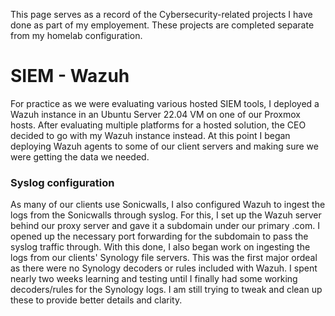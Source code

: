 This page serves as a record of the Cybersecurity-related projects I have done as part of my employement. These projects are completed separate from my homelab configuration.

# SIEM - Wazuh
For practice as we were evaluating various hosted SIEM tools, I deployed a Wazuh instance in an Ubuntu Server 22.04 VM on one of our Proxmox hosts. After evaluating multiple platforms for a hosted solution, the CEO decided to go with my Wazuh instance instead. At this point I began deploying Wazuh agents to some of our client servers and making sure we were getting the data we needed.

### Syslog configuration
As many of our clients use Sonicwalls, I also configured Wazuh to ingest the logs from the Sonicwalls through syslog. For this, I set up the Wazuh server behind our proxy server and gave it a subdomain under our primary .com. I opened up the necessary port forwarding for the subdomain to pass the syslog traffic through. With this done, I also began work on ingesting the logs from our clients' Synology file servers. This was the first major ordeal as there were no Synology decoders or rules included with Wazuh. I spent nearly two weeks learning and testing until I finally had some working decoders/rules for the Synology logs. I am still trying to tweak and clean up these to provide better details and clarity.
